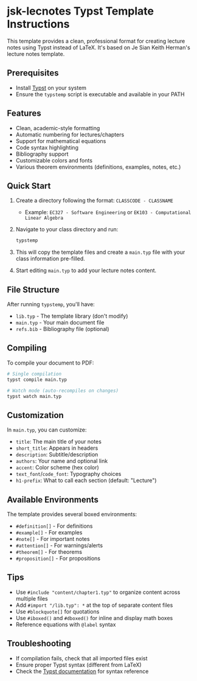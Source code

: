 # jsk-lecnotes Typst Template Instructions

This template provides a clean, professional format for creating lecture notes using Typst instead of LaTeX. It's based on Je Sian Keith Herman's lecture notes template.

## Prerequisites

- Install [Typst](https://typst.app/) on your system
- Ensure the `typstemp` script is executable and available in your PATH

## Features

- Clean, academic-style formatting
- Automatic numbering for lectures/chapters
- Support for mathematical equations
- Code syntax highlighting
- Bibliography support
- Customizable colors and fonts
- Various theorem environments (definitions, examples, notes, etc.)

## Quick Start

1. Create a directory following the format: `CLASSCODE - CLASSNAME`
   - Example: `EC327 - Software Engineering` or `EK103 - Computational Linear Algebra`

2. Navigate to your class directory and run:
   ```bash
   typstemp
   ```

3. This will copy the template files and create a `main.typ` file with your class information pre-filled.

4. Start editing `main.typ` to add your lecture notes content.

## File Structure

After running `typstemp`, you'll have:
- `lib.typ` - The template library (don't modify)
- `main.typ` - Your main document file
- `refs.bib` - Bibliography file (optional)

## Compiling

To compile your document to PDF:
```bash
# Single compilation
typst compile main.typ

# Watch mode (auto-recompiles on changes)
typst watch main.typ
```

## Customization

In `main.typ`, you can customize:
- `title`: The main title of your notes
- `short_title`: Appears in headers
- `description`: Subtitle/description
- `authors`: Your name and optional link
- `accent`: Color scheme (hex color)
- `text_font`/`code_font`: Typography choices
- `h1-prefix`: What to call each section (default: "Lecture")

## Available Environments

The template provides several boxed environments:
- `#definition[]` - For definitions
- `#example[]` - For examples  
- `#note[]` - For important notes
- `#attention[]` - For warnings/alerts
- `#theorem[]` - For theorems
- `#proposition[]` - For propositions

## Tips

- Use `#include "content/chapter1.typ"` to organize content across multiple files
- Add `#import "/lib.typ": *` at the top of separate content files
- Use `#blockquote[]` for quotations
- Use `#iboxed()` and `#dboxed()` for inline and display math boxes
- Reference equations with `@label` syntax

## Troubleshooting

- If compilation fails, check that all imported files exist
- Ensure proper Typst syntax (different from LaTeX)
- Check the [Typst documentation](https://typst.app/docs) for syntax reference
